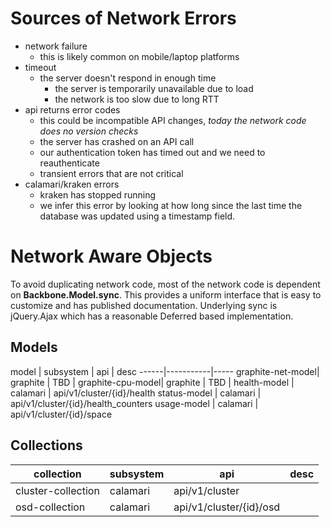 Sources of Network Errors
=========================

- network failure
  - this is likely common on mobile/laptop platforms
- timeout
  - the server doesn't respond in enough time
    - the server is temporarily unavailable due to load
    - the network is too slow due to long RTT
- api returns error codes
  - this could be incompatible API changes, *today the network code does no version checks*
  - the server has crashed on an API call
  - our authentication token has timed out and we need to reauthenticate
  - transient errors that are not critical
- calamari/kraken errors
  - kraken has stopped running
  - we infer this error by looking at how long since the last time the database was updated using a timestamp field.
  

 


Network Aware Objects
=====================

To avoid duplicating network code, most of the network code is dependent on **Backbone.Model.sync**. This provides a uniform interface that is easy to customize and has published documentation. Underlying sync is jQuery.Ajax which has a reasonable Deferred based implementation.


Models
------

model | subsystem | api | desc
------|-----------|-----
graphite-net-model| graphite | TBD |
graphite-cpu-model| graphite | TBD |
health-model | calamari | api/v1/cluster/{id}/health
status-model | calamari | api/v1/cluster/{id}/health_counters
usage-model | calamari | api/v1/cluster/{id}/space


Collections
-----------

collection | subsystem | api | desc
-----------|-----------|-----|------
cluster-collection | calamari | api/v1/cluster
osd-collection | calamari | api/v1/cluster/{id}/osd